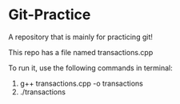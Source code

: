 # Git-Practice
A repository that is mainly for practicing git!

This repo has a file named transactions.cpp

To run it, use the following commands in terminal:
1. g++ transactions.cpp -o transactions
2. ./transactions